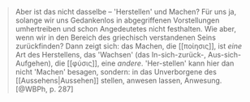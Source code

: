 > Aber ist das nicht dasselbe – 'Herstellen' und Machen? Für uns ja, solange wir uns Gedankenlos in abgegriffenen Vorstellungen umhertreiben und schon Angedeutetes nicht festhalten. Wie aber, wenn wir in den Bereich des griechisch verstandenen Seins zurückfinden? Dann zeigt sich: das Machen, die [[ποίησις]], ist _eine_ Art des Herstellens, das 'Wachsen' (das In-sich-zurück-, Aus-sich-Aufgehen), die [[φύσις]], eine _andere_. 'Her-stellen' kann hier dan nicht 'Machen' besagen, sondern: in das Unverborgene des [[Aussehens|Aussehen]] stellen, anwesen lassen, Anwesung. [@WBPh, p. 287]
